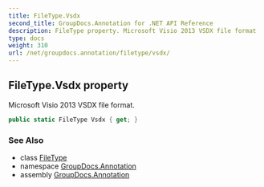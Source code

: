 ```yaml
---
title: FileType.Vsdx
second_title: GroupDocs.Annotation for .NET API Reference
description: FileType property. Microsoft Visio 2013 VSDX file format
type: docs
weight: 310
url: /net/groupdocs.annotation/filetype/vsdx/
---
```

## FileType.Vsdx property

Microsoft Visio 2013 VSDX file format.

```csharp
public static FileType Vsdx { get; }
```

### See Also

* class [FileType](../)
* namespace [GroupDocs.Annotation](../../filetype/)
* assembly [GroupDocs.Annotation](../../../)


